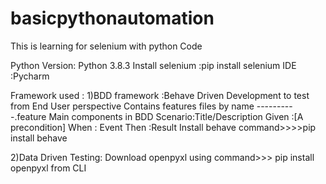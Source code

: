 # basicpythonautomation
This is learning for selenium with python  Code
  
  
  Python Version: Python 3.8.3
  Install selenium :pip install selenium 
  IDE :Pycharm

Framework used :
1)BDD framework :Behave Driven Development to test from End User perspective
                 Contains features files by name ----------.feature
                 Main components in BDD 
                 Scenario:Title/Description
                 Given :[A precondition]
                 When : Event 
                 Then :Result
                 Install behave command>>>>pip install behave



2)Data Driven Testing:
                      Download openpyxl  using command>>> pip install openpyxl  from CLI 

